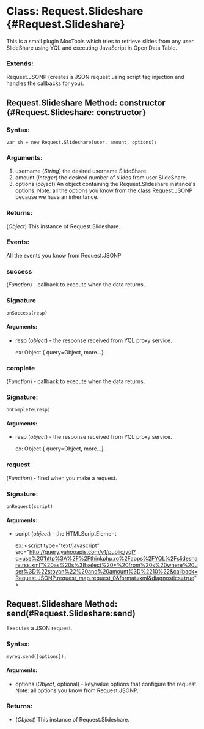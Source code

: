 Class: Request.Slideshare {#Request.Slideshare}
=========================================================

This is a small plugin MooTools which tries to retrieve slides from any user SlideShare using YQL and executing JavaScript in Open Data Table.

### Extends:

Request.JSONP (creates a JSON request using script tag injection and handles the callbacks for you).


Request.Slideshare Method: constructor {#Request.Slideshare: constructor}
----------------------------------------------------------------------------------

### Syntax:

    var sh = new Request.Slideshare(user, amount, options);


### Arguments:

1. username (*String*) the desired username SlideShare.
2. amount (*Integer*) the desired number of slides from user SlideShare.
3. options (*object*) An object containing the Request.Slideshare instance's options.
Note: all the options you know from the class Request.JSONP because we have an inheritance.

### Returns:

(*Object*) This instance of Request.Slideshare.

### Events:

All the events you know from Request.JSONP

### success 

(*Function*) - callback to execute when the data returns.

### Signature

    onSuccess(resp)

#### Arguments:

- resp (*object*) - the response received from YQL proxy service.

   ex: Object { query=Object, more...} 


### complete

(*Function*) - callback to execute when the data returns.

### Signature:

    onComplete(resp)

#### Arguments:

- resp (*object*) - the response received from YQL proxy service.

   ex: Object { query=Object, more...} 


### request

(*Function*) - fired when you make a request.

### Signature:

    onRequest(script)

#### Arguments:

- script (*object*) - the HTMLScriptElement

  ex: &lt;script type="text/javascript" src="http://query.yahooapis.com/v1/public/yql?q=use%20'http%3A%2F%2Fthinkphp.ro%2Fapps%2FYQL%2Fslideshare.rss.xml'%20as%20s%3Bselect%20*%20from%20s%20where%20user%3D%22stoyan%22%20and%20amount%3D%2210%22&callback=Request.JSONP.request_map.request_0&format=xml&diagnostics=true"&gt;


Request.Slideshare Method: send(#Request.Slideshare:send)
---------------------------------------------------------

Executes a JSON request.

### Syntax:

    myreq.send([options]);

#### Arguments: 

- options (*Object*, optional) - key/value options that configure the request. Note: all options you know from Request.JSONP.     

### Returns:

- (*Object*) This instance of Request.Slideshare.

